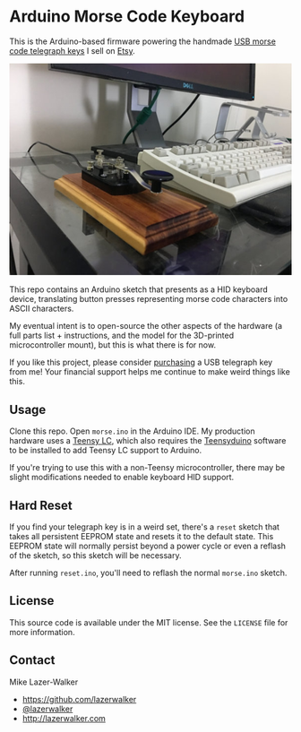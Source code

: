 # Arduino Morse Code Keyboard
This is the Arduino-based firmware powering the handmade [USB morse code telegraph keys](http://lzrwlkr.me/morsekey) I sell on [Etsy](http://lzrwlkr.me/morsekey).

![USB morse code telegraph key](hardware.jpg)

This repo contains an Arduino sketch that presents as a HID keyboard device, translating button presses representing morse code characters into ASCII characters.

My eventual intent is to open-source the other aspects of the hardware (a full parts list + instructions, and the model for the 3D-printed microcontroller mount), but this is what there is for now.

If you like this project, please consider [purchasing](http://lzrwlkr.me/morsekey) a USB telegraph key from me! Your financial support helps me continue to make weird things like this.


## Usage
Clone this repo. Open `morse.ino` in the Arduino IDE. My production hardware uses a [Teensy LC](https://www.pjrc.com/store/teensylc.html), which also requires the [Teensyduino](https://www.pjrc.com/teensy/teensyduino.html) software to be installed to add Teensy LC support to Arduino.

If you're trying to use this with a non-Teensy microcontroller, there may be slight modifications needed to enable keyboard HID support.


## Hard Reset

If you find your telegraph key is in a weird set, there's a `reset` sketch that takes all persistent EEPROM state and resets it to the default state. This EEPROM state will normally persist beyond a power cycle or even a reflash of the sketch, so this sketch will be necessary. 

After running `reset.ino`, you'll need to reflash the normal `morse.ino` sketch.


## License
This source code is available under the MIT license. See the `LICENSE` file for more information.


## Contact
Mike Lazer-Walker

- https://github.com/lazerwalker
- [@lazerwalker](http://twitter.com/lazerwalker)
- http://lazerwalker.com